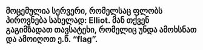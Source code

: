 ## მოცემულია სერვერი, რომელსაც ფლობს პიროვნება სახელად: Elliot. მან თქვენ გაგიმზადათ თავსატეხი, რომელიც უნდა ამოხსნათ და ამოიღოთ ე.წ. “flag”.
